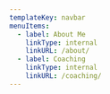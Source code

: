 ```yaml
---
templateKey: navbar
menuItems:
  - label: About Me
    linkType: internal
    linkURL: /about/
  - label: Coaching
    linkType: internal
    linkURL: /coaching/
---
```

